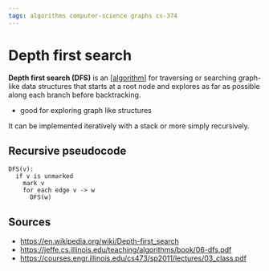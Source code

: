 ```yaml
---
tags: algorithms computer-science graphs cs-374
---
```


# Depth first search

**Depth first search (DFS)** is an [[algorithm]] for traversing or searching graph-like data structures that starts at a root node and explores as far as possible along each branch before backtracking.

- good for exploring graph like structures

It can be implemented iteratively with a stack or more simply recursively.

## Recursive pseudocode

```text
DFS(v):
  if v is unmarked
    mark v
    for each edge v -> w
      DFS(w)
```

## Sources

- <https://en.wikipedia.org/wiki/Depth-first_search>
- <https://jeffe.cs.illinois.edu/teaching/algorithms/book/06-dfs.pdf>
- <https://courses.engr.illinois.edu/cs473/sp2011/lectures/03_class.pdf>

[//begin]: # "Autogenerated link references for markdown compatibility"
[algorithm]: algorithm "Algorithm"
[//end]: # "Autogenerated link references"
